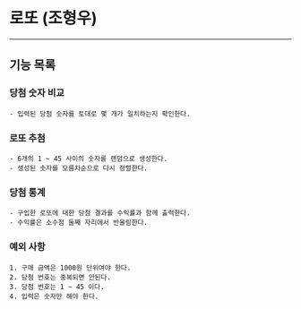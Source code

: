 # 로또 (조형우)

---

## 기능 목록

### 당첨 숫자 비교
    - 입력된 당첨 숫자를 토대로 몇 개가 일치하는지 확인한다.

### 로또 추첨
    - 6개의 1 ~ 45 사이의 숫자를 랜덤으로 생성한다.
    - 생성된 숫자를 오름차순으로 다시 정렬한다.
    
### 당첨 통계
    - 구입한 로또에 대한 당첨 결과를 수익률과 함께 출력한다.
    - 수익률은 소수점 둘째 자리에서 반올림한다.

### 예외 사항
    1. 구매 금액은 1000원 단위여야 한다.
    2. 당첨 번호는 중복되면 안된다.
    3. 당첨 번호는 1 ~ 45 이다.
    4. 입력은 숫자만 해야 한다.
